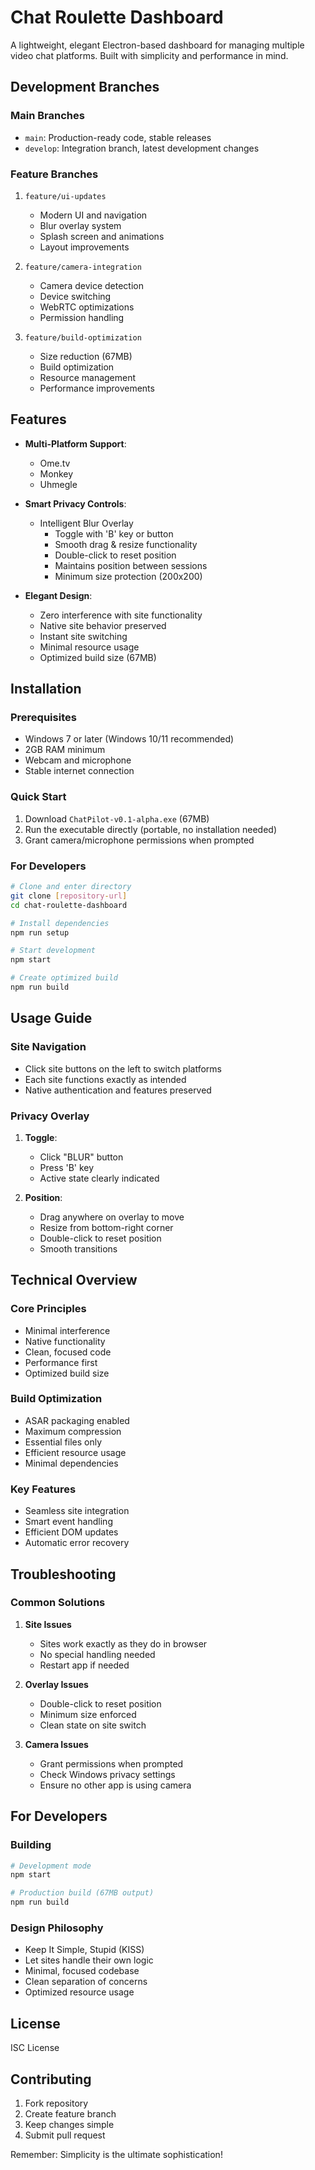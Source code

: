 # Chat Roulette Dashboard

A lightweight, elegant Electron-based dashboard for managing multiple video chat platforms. Built with simplicity and performance in mind.

## Development Branches

### Main Branches
- `main`: Production-ready code, stable releases
- `develop`: Integration branch, latest development changes

### Feature Branches
1. `feature/ui-updates`
   - Modern UI and navigation
   - Blur overlay system
   - Splash screen and animations
   - Layout improvements

2. `feature/camera-integration`
   - Camera device detection
   - Device switching
   - WebRTC optimizations
   - Permission handling

3. `feature/build-optimization`
   - Size reduction (67MB)
   - Build optimization
   - Resource management
   - Performance improvements

## Features

- **Multi-Platform Support**: 
  - Ome.tv
  - Monkey
  - Uhmegle

- **Smart Privacy Controls**:
  - Intelligent Blur Overlay
    - Toggle with 'B' key or button
    - Smooth drag & resize functionality
    - Double-click to reset position
    - Maintains position between sessions
    - Minimum size protection (200x200)

- **Elegant Design**:
  - Zero interference with site functionality
  - Native site behavior preserved
  - Instant site switching
  - Minimal resource usage
  - Optimized build size (67MB)

## Installation

### Prerequisites
- Windows 7 or later (Windows 10/11 recommended)
- 2GB RAM minimum
- Webcam and microphone
- Stable internet connection

### Quick Start
1. Download `ChatPilot-v0.1-alpha.exe` (67MB)
2. Run the executable directly (portable, no installation needed)
3. Grant camera/microphone permissions when prompted

### For Developers
```bash
# Clone and enter directory
git clone [repository-url]
cd chat-roulette-dashboard

# Install dependencies
npm run setup

# Start development
npm start

# Create optimized build
npm run build
```

## Usage Guide

### Site Navigation
- Click site buttons on the left to switch platforms
- Each site functions exactly as intended
- Native authentication and features preserved

### Privacy Overlay
1. **Toggle**: 
   - Click "BLUR" button
   - Press 'B' key
   - Active state clearly indicated

2. **Position**:
   - Drag anywhere on overlay to move
   - Resize from bottom-right corner
   - Double-click to reset position
   - Smooth transitions

## Technical Overview

### Core Principles
- Minimal interference
- Native functionality
- Clean, focused code
- Performance first
- Optimized build size

### Build Optimization
- ASAR packaging enabled
- Maximum compression
- Essential files only
- Efficient resource usage
- Minimal dependencies

### Key Features
- Seamless site integration
- Smart event handling
- Efficient DOM updates
- Automatic error recovery

## Troubleshooting

### Common Solutions
1. **Site Issues**
   - Sites work exactly as they do in browser
   - No special handling needed
   - Restart app if needed

2. **Overlay Issues**
   - Double-click to reset position
   - Minimum size enforced
   - Clean state on site switch

3. **Camera Issues**
   - Grant permissions when prompted
   - Check Windows privacy settings
   - Ensure no other app is using camera

## For Developers

### Building
```bash
# Development mode
npm start

# Production build (67MB output)
npm run build
```

### Design Philosophy
- Keep It Simple, Stupid (KISS)
- Let sites handle their own logic
- Minimal, focused codebase
- Clean separation of concerns
- Optimized resource usage

## License

ISC License

## Contributing

1. Fork repository
2. Create feature branch
3. Keep changes simple
4. Submit pull request

Remember: Simplicity is the ultimate sophistication! 